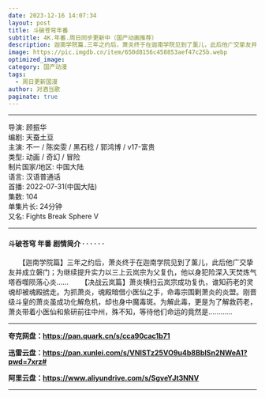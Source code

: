 ```yaml
---
date: 2023-12-16 14:07:34
layout: post
title: 斗破苍穹年番
subtitle: 4K.年番.周日同步更新中（国产动画推荐）
description: 迦南学院篇.三年之约后，萧炎终于在迦南学院见到了薰儿，此后他广交挚友并成立磐门；为继续提升实力以三上云岚宗为父复仇，他以身犯险深入天焚炼气塔吞噬陨落心炎...
image: https://pic.imgdb.cn/item/650d8156c458853aef47c25b.webp
optimized_image: 
category: 国产动漫
tags:
  - 周日更新国漫
author: 对酒当歌
paginate: true
---
```


---

导演: 顾振华  
编剧: 天蚕土豆  
主演: 不一 / 陈奕雯 / 黑石稔 / 郭鸿博 / v17-富贵  
类型: 动画 / 奇幻 / 冒险  
制片国家/地区: 中国大陆  
语言: 汉语普通话  
首播: 2022-07-31(中国大陆)  
集数: 104  
单集片长: 24分钟  
又名: Fights Break Sphere Ⅴ  

---

#### 斗破苍穹 年番 剧情简介 · · · · · ·

　　【迦南学院篇】三年之约后，萧炎终于在迦南学院见到了薰儿，此后他广交挚友并成立磐门；为继续提升实力以三上云岚宗为父复仇，他以身犯险深入天焚炼气塔吞噬陨落心炎……
　　【决战云岚篇】萧炎横扫云岚宗成功复仇，谁知药老的灵魂却被魂殿掳走。为抓萧炎，魂殿暗借小医仙之手，命毒宗围剿萧炎的炎盟。刚晋级斗皇的萧炎虽成功化解危机，却也身中魔毒斑。为解此毒，更是为了解救药老，萧炎带着小医仙和紫研前往中州，殊不知，等待他们命运的竟然是…………

---

**夸克网盘：<https://pan.quark.cn/s/cca90cac1b71>**

**迅雷云盘：<https://pan.xunlei.com/s/VNlSTz25VO9u4b8BblSn2NWeA1?pwd=7xrz#>**

**阿里云盘：<https://www.aliyundrive.com/s/SgveYJt3NNV>**

---
